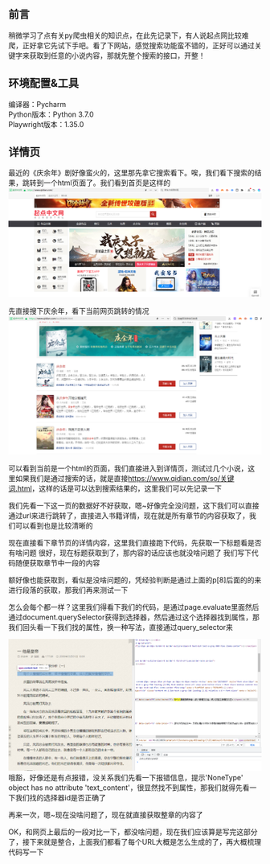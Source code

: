 ## 前言
稍微学习了点有关py爬虫相关的知识点，在此先记录下，有人说起点网比较难爬，正好拿它先试下手吧。看了下网站，感觉搜索功能蛮不错的，正好可以通过关键字来获取到任意的小说内容，那就先整个搜索的接口，开整！<br>

## 环境配置&工具
编译器：Pycharm<br>
Python版本：Python 3.7.0<br>
Playwright版本：1.35.0<br>

## 详情页
最近的《庆余年》剧好像蛮火的，这里那先拿它搜索看下。唉，我们看下搜索的结果，跳转到一个html页面了。我们看到首页是这样的
![Image 首页](https://github.com/huaisheng512/Retpile/blob/main/Pic/shouye.png)

先直接搜下庆余年，看下当前网页跳转的情况
![image 庆余年](https://github.com/huaisheng512/Retpile/blob/main/Pic/search-result.png)

可以看到当前是一个html的页面，我们直接进入到详情页，测试过几个小说，这里如果我们是通过搜索的话，就是直接<link>https://www.qidian.com/so/关键词.html</link>，这样的话是可以达到搜索结果的，这里我们可以先记录一下

我们先看一下这一页的数据好不好获取，嗯~好像完全没问题，这下我们可以直接通过url来进行跳转了，直接进入书籍详情，现在就是所有章节的内容获取了，我们可以看到也是比较清晰的

现在直接看下章节页的详情内容，这里我们直接跑下代码，先获取一下标题看是否有啥问题
很好，现在标题获取到了，那内容的话应该也就没啥问题了
我们写下代码随便获取章节中一段的内容

额好像也能获取到，看似是没啥问题的，凭经验判断是通过上面的p[8]后面的的来进行段落的获取，那我们再来测试一下

怎么会每个都一样？这里我们得看下我们的代码，是通过page.evaluate里面然后通过document.querySelector获得到选择器，然后通过这个选择器找到属性，那我们回头看一下我们找的属性，换一种写法，直接通过query_selector来

![Image 11](https://github.com/huaisheng512/Retpile/blob/main/Pic/s6.png)
哦豁，好像还是有点报错，没关系我们先看一下报错信息，提示'NoneType' object has no attribute 'text_content'，很显然找不到属性，那我们就得先看一下我们找的选择器id是否正确了

再来一次，嗯~现在没啥问题了，现在就直接获取整章的内容了

OK，和网页上最后的一段对比一下，都没啥问题，现在我们应该算是写完这部分了，接下来就是整合，上面我们都看了每个URL大概是怎么生成的了，再大概梳理代码写一下



